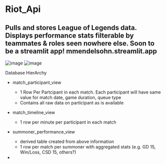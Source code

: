 # Riot_Api
Pulls and stores League of Legends data. Displays performance stats filterable by teammates & roles seen nowhere else. Soon to be a streamlit app! mmendelsohn.streamlit.app
------------------------
 
![image](https://github.com/michaelmendelsohn/Riot_Api/assets/12532898/8cd56f0b-ccfb-4116-91be-15ce5d6a70ff)
![image](https://github.com/michaelmendelsohn/Riot_Api/assets/12532898/869045c0-4403-44e3-b756-27d771d8420c)



Database HierArchy


- match_participant_view
    - 1 Row Per Partcipant in each match. Each participant will have same value for match date, game duration, queue type
    - Contains all raw data on participant as is available
- match_timeline_view
    - 1 row per minute per participant in each match

- summoner_performance_view
    - derived table created from above information
    - 1 row per match per summoner with aggregated stats (e.g. GD 15, Win/Loss, CSD 15, others?)
- 

